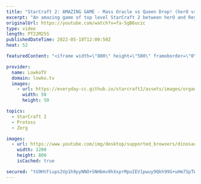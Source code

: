 ```yaml
---
title: "StarCraft 2: AMAZING GAME - Mass Oracle vs Queen Drop! (herO vs Reynor)"
excerpt: "An amazing game of top level StarCraft 2 between herO and Reynor. This Protoss versus Zerg starts off with excellent mind games from both players, as they try to outsmart each other on Pride of Altaris. Reynor opts to go for the Gold base early, whereas herO decides to go double Stargate Oracle.   Support"
originalUrl: https://youtube.com/watch?v=fa-5gB6uczc
type: video
length: PT22M25S
publishedDateTime: 2022-05-18T12:00:50Z
heat: 52

featuredContent: "<iframe width=\"800\" height=\"500\" frameborder=\"0\" src=\"https://www.youtube.com/embed/fa-5gB6uczc\" allow=\"accelerometer; autoplay; encrypted-media; gyroscope; picture-in-picture\" allowfullscreen></iframe>"

provider:
  name: LowkoTV
  domain: lowko.tv
  images:
    - url: https://everyday-cc.github.io/starcraft2/assets/images/organizations/lowko.tv-50x50.jpg
      width: 50
      height: 50

topics:
  - StarCraft 2
  - Protoss
  - Zerg

images:
  - url: https://www.youtube.com/img/desktop/supported_browsers/dinosaur.png
    width: 1200
    height: 800
    isCached: true

secured: "tG9HtFiups2Vp1h9pyNNO+SNHbmv9hXxprMpuIEV1pwuy9Qkh99G+uHm7SpTWPxWbWNAUADzZIaqIFzs1TtIJizCtR0v4gQAyIJg8/vHXihTZ1DFSRVTGHhkBjBngiFy7woZ9yydXqWFtzBaEef3HDXTydEwl9T2WHMlAROCVB2JiZw1QZxPvl//1FkATjXoGv5giSk3vpCdYhBxLXOjEMuJkkg5yQlF3h4eXBlejQlgokm7c0ZuQ4ioR6iLQ7539M/x3n5TP5ZqnrNg8Lw4DUW/vsaZCt7LpK/pSRIrYvscPMGh2I8N1zXWFcMIRYBwAz8eZYbRjF05i0lfVxmLjJordcBeUyQSr+8iCeFJM/nn56x/vcRx5Sx9QzUpuvpdGaNCEZkU6k1IrkRKXilDZf9nh8pYdqG7NgPpWGc7/mc=;K10+6rKov6K2KtNWr2QB3g=="
---
```


